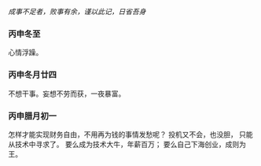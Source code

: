 *成事不足者，败事有余，谨以此记，日省吾身*

### 丙申冬至  
心情浮躁。

### 丙申冬月廿四 
不想干事。妄想不劳而获，一夜暴富。

### 丙申腊月初一 
怎样才能实现财务自由，不用再为钱的事情发愁呢？
投机又不会，也没胆，
只能从技术中寻求了。
要么成为技术大牛，年薪百万；
要么自己下海创业，成则为王。
